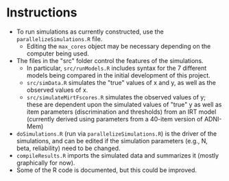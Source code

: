 # Instructions

- To run simulations as currently constructed, use the `parallelizeSimulations.R` file.
  - Editing the `max_cores` object may be necessary depending on the computer being used.
- The files in the "src" folder control the features of the simulations.
  - In particular, `src/runModels.R` includes syntax for the 7 different models being compared in the initial development of this project.
  - `src/simData.R` simulates the "true" values of x and y, as well as the observed values of x.
  - `src/simulateMirtFscores.R` simulates the observed values of y; these are dependent upon the simulated values of "true" y as well as item parameters (discrimination and thresholds) from an IRT model (currently derived using parameters from a 40-item version of ADNI-Mem)
- `doSimulations.R` (run via `parallelizeSimulations.R`) is the driver of the simulations, and can be edited if the simulation parameters (e.g., N, beta, reliability) need to be changed.
- `compileResults.R` imports the simulated data and summarizes it (mostly graphically for now).
- Some of the R code is documented, but this could be improved.
